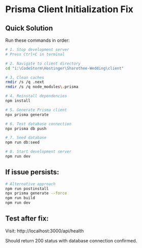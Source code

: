 # Prisma Client Initialization Fix

## Quick Solution

Run these commands in order:

```bash
# 1. Stop development server
# Press Ctrl+C in terminal

# 2. Navigate to client directory
cd "i:\CodeStorm\Hostinger\Sharothee-Wedding\client"

# 3. Clean caches
rmdir /s /q .next
rmdir /s /q node_modules\.prisma

# 4. Reinstall dependencies
npm install

# 5. Generate Prisma client
npx prisma generate

# 6. Test database connection
npx prisma db push

# 7. Seed database
npm run db:seed

# 8. Start development server
npm run dev
```

## If issue persists:

```bash
# Alternative approach
npm run postinstall
npx prisma generate --force
npm run build
npm run dev
```

## Test after fix:

Visit: http://localhost:3000/api/health

Should return 200 status with database connection confirmed.
